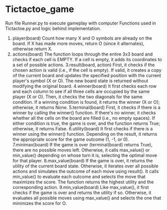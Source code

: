 # Tictactoe_game
Run file Runner.py to execute gameplay with computer
Functions used in Tictactoe.py and logic behind implementation.
1. player(board)
Count how many X and O symbols are already on the board.
If X has made more moves, return O (since it alternates), otherwise return X.
2. actions(board)
The function loops through the entire 3x3 board and checks if each cell is 
EMPTY. If a cell is empty, it adds its coordinates to a set of possible actions.
3.result(board, action)
First, it checks if the chosen action is valid (i.e., if the cell is empty).
If valid, it creates a copy of the current board and updates the specified position with the current 
player's symbol (X or O).
The new board state is returned without modifying the original board.
4.winner(board)
It first checks each row and each column to see if all three cells are occupied by the same player (X or O).
Then, it checks the two diagonals for the same condition.
If a winning condition is found, it returns the winner (X or O); otherwise, it returns None.
5.terminal(board)
First, it checks if there is a winner by calling the winner() function.
If there's no winner, it checks whether all the cells on the board are filled (i.e., no empty spaces).
If either condition is true, the game is over, and the function returns True; otherwise, it returns False.
6.utility(board)
It first checks if there is a winner using the winner() function.
Depending on the result, it returns the appropriate score for the game outcome (1, -1, or 0).
7.minimax(board)
If the game is over (terminal(board) returns True), there are no possible moves left.
Otherwise, it calls max_value() or min_value() depending on whose turn it is, selecting the optimal move for that player.
8.max_value(board)
If the game is over, it returns the utility of the current board state.
Otherwise, it iterates over all possible actions and simulates the outcome of each move using result().
It calls min_value() to evaluate each outcome and selects the move that maximizes the score.
The function returns the highest utility and the corresponding action.
9.min_value(board)
Like max_value(), it first checks if the game is over and returns the utility if so.
Otherwise, it evaluates all possible moves using max_value() and selects the one that minimizes the score for O.
